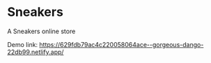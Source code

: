 # Sneakers
A Sneakers online store


Demo link:
https://629fdb79ac4c220058064ace--gorgeous-dango-22db99.netlify.app/

